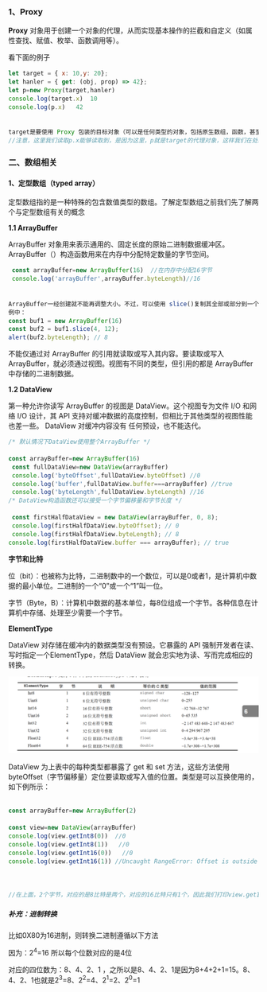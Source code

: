 ### 1、Proxy

**Proxy** 对象用于创建一个对象的代理，从而实现基本操作的拦截和自定义（如属性查找、赋值、枚举、函数调用等）。

看下面的例子

```js
let target = { x: 10,y: 20};
let hanler = { get: (obj, prop) => 42};
let p=new Proxy(target,hanler)
console.log(target.x)  10
console.log(p.x)   42


target是要使用 Proxy 包装的目标对象（可以是任何类型的对象，包括原生数组，函数，甚至另一个代理）。
//注意，这里我们读取p.x能够读取到，是因为这里，p就是target的代理对象，这样我们在处理一些东西的时候能够保护原始对象，无论p的值怎么改变，都不会改变原始对象的值
```

### 二、数组相关

#### 1、定型数组（typed array）

定型数组指的是一种特殊的包含数值类型的数组。了解定型数组之前我们先了解两个与定型数组有关的概念

**1.1  ArrayBuffer**

ArrayBuffer 对象用来表示通用的、固定长度的原始二进制数据缓冲区。ArrayBuffer（）构造函数用来在内存中分配特定数量的字节空间。

```js
 const arrayBuffer=new ArrayBuffer(16)  //在内存中分配16字节
 console.log('arrayBuffer',arrayBuffer.byteLength)//16


ArrayBuffer一经创建就不能再调整大小。不过，可以使用 slice()复制其全部或部分到一个新实例中：
例中：
const buf1 = new ArrayBuffer(16)
const buf2 = buf1.slice(4, 12);
alert(buf2.byteLength); // 8
```

不能仅通过对 ArrayBuffer 的引用就读取或写入其内容。要读取或写入 ArrayBuffer，就必须通过视图。视图有不同的类型，但引用的都是 ArrayBuffer 中存储的二进制数据。  



**1.2 DataView**

第一种允许你读写 ArrayBuffer 的视图是 DataView。这个视图专为文件 I/O 和网络 I/O 设计，其
API 支持对缓冲数据的高度控制，但相比于其他类型的视图性能也差一些。 DataView 对缓冲内容没有
任何预设，也不能迭代。

```js
/* 默认情况下DataView使用整个ArrayBuffer */ 
 
const arrayBuffer=new ArrayBuffer(16)
 const fullDataView=new DataView(arrayBuffer)
 console.log('byteOffset',fullDataView.byteOffset) //0
 console.log('buffer',fullDataView.buffer===arrayBuffer) //true
 console.log('byteLength',fullDataView.byteLength) //16
/* DataView构造函数还可以接受一个字节偏移量和字节长度 */ 

 const firstHalfDataView = new DataView(arrayBuffer, 0, 8);
 console.log(firstHalfDataView.byteOffset); // 0
 console.log(firstHalfDataView.byteLength); // 8
console.log(firstHalfDataView.buffer === arrayBuffer); // true


```

**字节和比特**

  位（bit）：也被称为比特，二进制数中的一个数位，可以是0或者1，是计算机中数据的最小单位。二进制的一个“0”或一个“1”叫一位。

字节（Byte，B）：计算机中数据的基本单位，每8位组成一个字节。各种信息在计算机中存储、处理至少需要一个字节。

**ElementType**

DataView 对存储在缓冲内的数据类型没有预设。它暴露的 API 强制开发者在读、写时指定一个ElementType，然后 DataView 就会忠实地为读、写而完成相应的转换。

![微信截图_20211015171350](ES6+语法.assets/微信截图_20211015171350-16342894474302.png)



DataView 为上表中的每种类型都暴露了 get 和 set 方法，这些方法使用 byteOffset（字节偏移量）定位要读取或写入值的位置。类型是可以互换使用的，如下例所示：

```js

const arrayBuffer=new ArrayBuffer(2)

const view=new DataView(arrayBuffer)
console.log(view.getInt8(0))  //0
console.log(view.getInt8(1))   //0
console.log(view.getInt16(0))   //0
console.log(view.getInt16(1)) //Uncaught RangeError: Offset is outside the bounds of the DataView



//在上面，2个字节，对应的是8比特是两个，对应的16比特只有1个，因此我们打印view.getInt16(1)的时候回报错，因为两个字节我们用1个16位就能表示，不存在第二个16位
```

#####   补充：进制转换



比如0X80为16进制，则转换二进制遵循以下方法

因为：2<sup>4</sup>=16 所以每个位数对应的是4位

对应的四位数为：8、4、2、1 ，之所以是8、4、2、1是因为8+4+2+1=15。8、4、2、1也就是2<sup>3</sup>=8、2<sup>2</sup>=4、2<sup>1</sup>=2、2<sup>0</sup>=1

